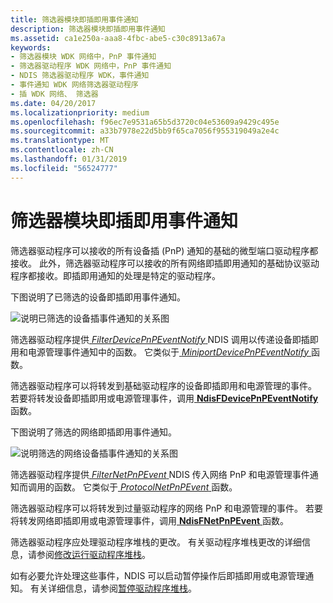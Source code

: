 ```yaml
---
title: 筛选器模块即插即用事件通知
description: 筛选器模块即插即用事件通知
ms.assetid: ca1e250a-aaa8-4fbc-abe5-c30c8913a67a
keywords:
- 筛选器模块 WDK 网络中，PnP 事件通知
- 筛选器驱动程序 WDK 网络中，PnP 事件通知
- NDIS 筛选器驱动程序 WDK，事件通知
- 事件通知 WDK 网络筛选器驱动程序
- 插 WDK 网络、 筛选器
ms.date: 04/20/2017
ms.localizationpriority: medium
ms.openlocfilehash: f96ec7e9531a65b5d3720c04e53609a9429c495e
ms.sourcegitcommit: a33b7978e22d5bb9f65ca7056f955319049a2e4c
ms.translationtype: MT
ms.contentlocale: zh-CN
ms.lasthandoff: 01/31/2019
ms.locfileid: "56524777"
---
```

# <a name="filter-module-pnp-event-notifications"></a>筛选器模块即插即用事件通知





筛选器驱动程序可以接收的所有设备插 (PnP) 通知的基础的微型端口驱动程序都接收。 此外，筛选器驱动程序可以接收的所有网络即插即用通知的基础协议驱动程序都接收。即插即用通知的处理是特定的驱动程序。

下图说明了已筛选的设备即插即用事件通知。

![说明已筛选的设备插事件通知的关系图](images/pnpeventfilter.png)

筛选器驱动程序提供[ *FilterDevicePnPEventNotify* ](https://msdn.microsoft.com/library/windows/hardware/ff549926) NDIS 调用以传递设备即插即用和电源管理事件通知中的函数。 它类似于[ *MiniportDevicePnPEventNotify* ](https://msdn.microsoft.com/library/windows/hardware/ff559369)函数。

筛选器驱动程序可以将转发到基础驱动程序的设备即插即用和电源管理的事件。 若要将转发设备即插即用或电源管理事件，调用[ **NdisFDevicePnPEventNotify** ](https://msdn.microsoft.com/library/windows/hardware/ff561804)函数。

下图说明了筛选的网络即插即用事件通知。

![说明筛选的网络设备插事件通知的关系图](images/netpnpeventfilter.png)

筛选器驱动程序提供[ *FilterNetPnPEvent* ](https://msdn.microsoft.com/library/windows/hardware/ff549952) NDIS 传入网络 PnP 和电源管理事件通知而调用的函数。 它类似于[ *ProtocolNetPnPEvent* ](https://msdn.microsoft.com/library/windows/hardware/ff570263)函数。

筛选器驱动程序可以将转发到过量驱动程序的网络 PnP 和电源管理的事件。 若要将转发网络即插即用或电源管理事件，调用[ **NdisFNetPnPEvent** ](https://msdn.microsoft.com/library/windows/hardware/ff561828)函数。

筛选器驱动程序应处理驱动程序堆栈的更改。 有关驱动程序堆栈更改的详细信息，请参阅[修改运行驱动程序堆栈](modifying-a-running-driver-stack.md)。

如有必要允许处理这些事件，NDIS 可以启动暂停操作后即插即用或电源管理通知。 有关详细信息，请参阅[暂停驱动程序堆栈](pausing-a-driver-stack.md)。

 

 





